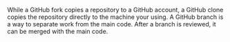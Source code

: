 While a GitHub fork copies a repository to a GitHub account, a GitHub clone copies the repository directly to the machine
your using. A GitHub branch is a way to separate work from the main code. After a branch is reviewed, it can be 
merged with the main code.
